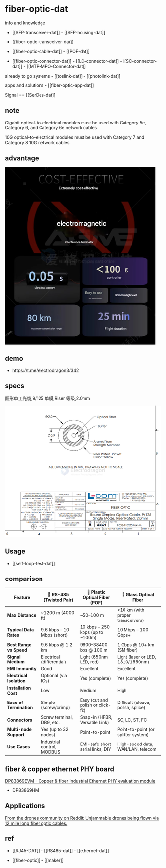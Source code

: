 
# fiber-optic-dat

info and knowledge 

- [[SFP-transceiver-dat]] - [[SFP-housing-dat]]

-  [[fiber-optic-transceiver-dat]]

- [[fiber-optic-cable-dat]] - [[POF-dat]]

- [[fiber-optic-connector-dat]] - [[LC-connector-dat]] - [[SC-connector-dat]]  - [[MTP-MPO-Connector-dat]]


already to go systems  - [[toslink-dat]] - [[photolink-dat]]

apps and solutions - [[fiber-optic-app-dat]] 
  
Signal == [[SerDes-dat]]


## note 

Gigabit optical-to-electrical modules must be used with Category 5e, Category 6, and Category 6e network cables

10G optical-to-electrical modules must be used with Category 7 and Category 8 10G network cables

## advantage 

![](2025-03-28-17-43-30.png)



## demo 

- https://t.me/electrodragon3/342

## specs 

圆形单工光缆,9/125 单模,Riser 等级,2.0mm

![](2025-04-21-14-29-37.png)


## Usage 

- [[self-loop-test-dat]]


## comparison 

| Feature                  | 🔌 RS-485 (Twisted Pair)    | 🔴 Plastic Optical Fiber (POF)      | 🧪 Glass Optical Fiber               |
| ------------------------ | -------------------------- | ---------------------------------- | ----------------------------------- |
| **Max Distance**         | ~1200 m (4000 ft)          | ~50–100 m                          | >10 km (with proper transceivers)   |
| **Typical Data Rates**   | 9.6 kbps – 10 Mbps (short) | 10 kbps – 250 kbps (up to ~100m)   | 10 Mbps – 100 Gbps+                 |
| **Best Range vs Speed**  | 9.6 kbps @ 1.2 km          | 9600–38400 bps @ 100 m             | 1 Gbps @ 10+ km (SM fiber)          |
| **Signal Medium**        | Electrical (differential)  | Light (650nm LED, red)             | Light (laser or LED, 1310/1550nm)   |
| **EMI Immunity**         | Good                       | Excellent                          | Excellent                           |
| **Electrical Isolation** | Optional (via ICs)         | Yes (complete)                     | Yes (complete)                      |
| **Installation Cost**    | Low                        | Medium                             | High                                |
| **Ease of Termination**  | Simple (screw/crimp)       | Easy (cut and polish or click-fit) | Difficult (cleave, polish, splice)  |
| **Connectors**           | Screw terminal, DB9, etc.  | Snap-in (HFBR, Versatile Link)     | SC, LC, ST, FC                      |
| **Multi-node Support**   | Yes (up to 32 nodes)       | Point-to-point                     | Point-to-point (or splitter system) |
| **Use Cases**            | Industrial control, MODBUS | EMI-safe short serial links, DIY   | High-speed data, WAN/LAN, telecom   |



## fiber & copper ethernet PHY board 

[DP83869EVM - Copper & fiber industrial Ethernet PHY evaluation module](https://www.ti.com/tool/DP83869EVM)

- DP83869HM



## Applications 

[From the drones community on Reddit: Unjammable drones being flown via 12 mile long fiber optic cables.](https://www.reddit.com/r/drones/s/VfXIHkhMBL)

## ref 

- [[RJ45-DAT]] - [[RS485-dat]] - [[ethernet-dat]]

- [[fiber-optic]] - [[maker]]